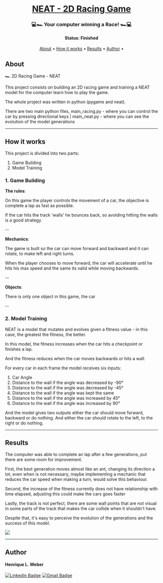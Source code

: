 <h1 align="center">
   <a href="#"> NEAT - 2D Racing Game </a>
</h1>

<h3 align="center">
    💻🏎️ Your computer winning a Race! 🏎️💻
</h3>

<h4 align="center"> 
	 Status: Finished
</h4>
<p align="center">
 <a href="#about">About</a> •
 <a href="#how-it-works">How it works</a> • 
 <a href="#results">Results</a> • 
 <a href="#author">Author</a> • 

</p>


## About

🏎️	2D Racing Game - NEAT

This project consists on building an 2D racing game and training a NEAT model for the computer learn how to play the game.

The whole project was written in python (pygame and neat).

There are two main python files, main_racing.py - where you can control the car by pressing directional keys | main_neat.py - where you can see the evolution of the model generations

---

## How it works

This project is divided into two parts:
1. Game Building
2. Model Training

### 1. Game Building

**The rules**:

On this game the player controls the movement of a car, the objective is complete a lap as fast as possible.

If the car hits the track 'walls' he bounces back, so avoiding hitting the walls is a good strategy.
 
--

**Mechanics**:

The game is built so the car can move forward and backward and it can rotate, to make left and right turns.

When the player chooses to move forward, the car will accelerate until he hits his max speed and the same its valid while moving backwards.

--

**Objects**:

There is only one object in this game, the car

--

### 2. Model Training

NEAT is a model that mutates and evolves given a fitness value - in this case, the greatest the fitness, the better.

In this model, the fitness increases when the car hits a checkpoint or finishes a lap.

And the fitness reduces when the car moves backwards or hits a wall.

For every car in each frame the model receives six inputs:

1. Car Angle
2. Distance to the wall if the angle was decreased by -90°
3. Distance to the wall if the angle was decreased by -45°
4. Distance to the wall if the angle was kept the same
5. Distance to the wall if the angle was increased by 45°
6. Distance to the wall if the angle was increased by 90°

And the model gives two outputs either the car should move forward, backward or do nothing. And either the car should rotate to the left, to the right or do nothing.

---

## Results

The computer was able to complete an lap after a few generations, put there are some room for improvement.

First, the best generation moves almost like an ant, changing its direction a lot, even when is not necessary, maybe implementing a mechanic that reduces the car speed when making a turn, would solve this behaviour.

Second, the increase of the fitness currently does not have relationship with time elapsed, adjusting this could make the cars goes faster

Lastly, the track is not perfect, there are some wall points that are not visual in some parts of the track that makes the car collide when it shouldn’t have.

Despite that, it's easy to perceive the evolution of the generations and the success of this model.


![](assets/evolution-racing_game.gif)

---

## Author

#### Henrique L. Weber

[![Linkedin Badge](https://img.shields.io/badge/-LinkedIn-blue?style=flat-square&logo=Linkedin&logoColor=white&link=https://www.linkedin.com/in/henrique-weber/)](https://www.linkedin.com/in/henrique-weber/) 
[![Gmail Badge](https://img.shields.io/badge/-Email-c14438?style=flat-square&logo=Gmail&logoColor=white&link=mailto:hlweber@uol.com.br)](mailto:hlweber@uol.com.br)
